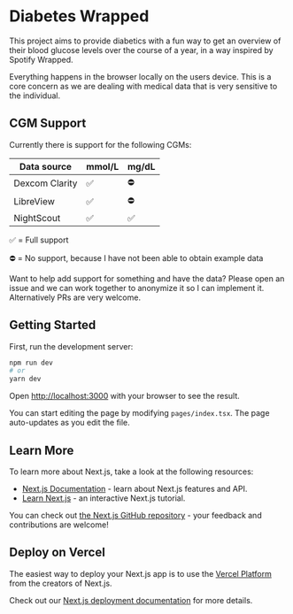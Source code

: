 # Diabetes Wrapped

This project aims to provide diabetics with a fun way to get an overview of their blood glucose levels over the course
of a year, in a way inspired by Spotify Wrapped.

Everything happens in the browser locally on the users device. This is a core concern as we are dealing with medical
data that is very sensitive to the individual.

## CGM Support

Currently there is support for the following CGMs:

| Data source    | mmol/L | mg/dL |
| -------------- | ------ | ----- |
| Dexcom Clarity | ✅     | ⛔    |
| LibreView      | ✅     | ⛔    |
| NightScout     | ✅     | ✅    |

✅ = Full support

⛔ = No support, because I have not been able to obtain example data

Want to help add support for something and have the data? Please open an issue and we can work together to anonymize it
so I can implement it. Alternatively PRs are very welcome.

## Getting Started

First, run the development server:

```bash
npm run dev
# or
yarn dev
```

Open [http://localhost:3000](http://localhost:3000) with your browser to see the result.

You can start editing the page by modifying `pages/index.tsx`. The page auto-updates as you edit the file.

## Learn More

To learn more about Next.js, take a look at the following resources:

-   [Next.js Documentation](https://nextjs.org/docs) - learn about Next.js features and API.
-   [Learn Next.js](https://nextjs.org/learn) - an interactive Next.js tutorial.

You can check out [the Next.js GitHub repository](https://github.com/vercel/next.js/) - your feedback and contributions
are welcome!

## Deploy on Vercel

The easiest way to deploy your Next.js app is to use the
[Vercel Platform](https://vercel.com/new?utm_medium=default-template&filter=next.js&utm_source=create-next-app&utm_campaign=create-next-app-readme)
from the creators of Next.js.

Check out our [Next.js deployment documentation](https://nextjs.org/docs/deployment) for more details.
